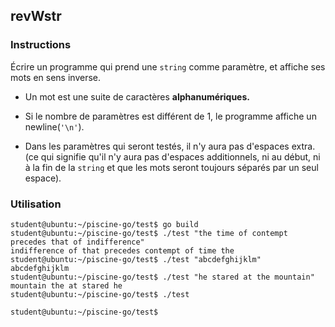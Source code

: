 ## revWstr

### Instructions

Écrire un programme qui prend une `string` comme paramètre, et affiche ses mots en sens inverse.

- Un mot est une suite de caractères **alphanumériques.**

- Si le nombre de paramètres est différent de 1, le programme affiche un newline(`'\n'`).

- Dans les paramètres qui seront testés, il n'y aura pas d'espaces extra. (ce qui signifie qu'il n'y aura pas d'espaces additionnels, ni au début, ni à la fin de la `string` et que les mots seront toujours séparés par un seul espace).

### Utilisation

```console
student@ubuntu:~/piscine-go/test$ go build
student@ubuntu:~/piscine-go/test$ ./test "the time of contempt precedes that of indifference"
indifference of that precedes contempt of time the
student@ubuntu:~/piscine-go/test$ ./test "abcdefghijklm"
abcdefghijklm
student@ubuntu:~/piscine-go/test$ ./test "he stared at the mountain"
mountain the at stared he
student@ubuntu:~/piscine-go/test$ ./test

student@ubuntu:~/piscine-go/test$
```
